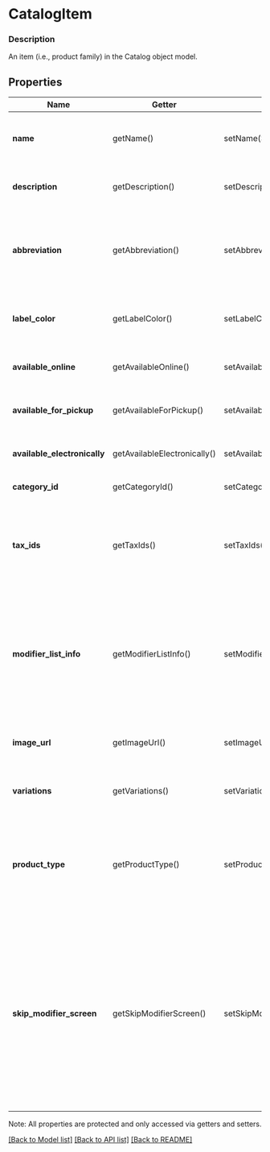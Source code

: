 # CatalogItem

### Description

An item (i.e., product family) in the Catalog object model.

## Properties
Name | Getter | Setter | Type | Description | Notes
------------ | ------------- | ------------- | ------------- | ------------- | -------------
**name** | getName() | setName($value) | **string** | The item&#39;s name. Searchable. This field must not be empty. This field has max length of 512 Unicode code points. | [optional] 
**description** | getDescription() | setDescription($value) | **string** | The item&#39;s description. Searchable. This field has max length of 4096 Unicode code points. | [optional] 
**abbreviation** | getAbbreviation() | setAbbreviation($value) | **string** | The text of the item&#39;s display label in the Square Point of Sale app. Only up to the first five characters of the string are used.  Searchable. This field has max length of 24 Unicode code points. | [optional] 
**label_color** | getLabelColor() | setLabelColor($value) | **string** | The color of the item&#39;s display label in the Square Point of Sale app. This must be a valid hex color code. | [optional] 
**available_online** | getAvailableOnline() | setAvailableOnline($value) | **bool** | If &#x60;true&#x60;, the item can be added to shipping orders from the merchant&#39;s online store. | [optional] 
**available_for_pickup** | getAvailableForPickup() | setAvailableForPickup($value) | **bool** | If &#x60;true&#x60;, the item can be added to pickup orders from the merchant&#39;s online store. | [optional] 
**available_electronically** | getAvailableElectronically() | setAvailableElectronically($value) | **bool** | If &#x60;true&#x60;, the item can be added to electronically fulfilled orders from the merchant&#39;s online store. | [optional] 
**category_id** | getCategoryId() | setCategoryId($value) | **string** | The ID of the item&#39;s category, if any. | [optional] 
**tax_ids** | getTaxIds() | setTaxIds($value) | **string[]** | A set of IDs indicating the [CatalogTax](#type-catalogtax)es that are enabled for this item. When updating an item, any taxes listed here will be added to the item. [CatalogTax](#type-catalogtax)es may also be added to or deleted from an item using &#x60;UpdateItemTaxes&#x60;. | [optional] 
**modifier_list_info** | getModifierListInfo() | setModifierListInfo($value) | [**\SquareConnect\Model\CatalogItemModifierListInfo[]**](CatalogItemModifierListInfo.md) | A set of [CatalogItemModifierListInfo](#type-catalogitemmodifierlistinfo) objects representing the modifier lists that apply to this item, along with the overrides and min and max limits that are specific to this item. [CatalogModifierList](#type-catalogmodifierlist)s may also be added to or deleted from an item using &#x60;UpdateItemModifierLists&#x60;. | [optional] 
**image_url** | getImageUrl() | setImageUrl($value) | **string** | __Deprecated__. The URL of an image representing this item. Deprecated in favor of &#x60;image_id&#x60; in [&#x60;CatalogObject&#x60;](#type-catalogobject). | [optional] 
**variations** | getVariations() | setVariations($value) | [**\SquareConnect\Model\CatalogObject[]**](CatalogObject.md) | A list of [CatalogObject](#type-catalogobject)s containing the [CatalogItemVariation](#type-catalogitemvariation)s for this item. | [optional] 
**product_type** | getProductType() | setProductType($value) | **string** | The product type of the item. May not be changed once an item has been created.  Only items of product type &#x60;REGULAR&#x60; may be created by this API; items with other product types are read-only. See [CatalogItemProductType](#type-catalogitemproducttype) for possible values | [optional] 
**skip_modifier_screen** | getSkipModifierScreen() | setSkipModifierScreen($value) | **bool** | If &#x60;false&#x60;, the Square Point of Sale app will present the [CatalogItem](#type-catalogitem)&#39;s details screen immediately, allowing the merchant to choose [CatalogModifier](#type-catalogmodifier)s before adding the item to the cart.  This is the default behavior.  If &#x60;true&#x60;, the Square Point of Sale app will immediately add the item to the cart with the pre-selected modifiers, and merchants can edit modifiers by drilling down onto the item&#39;s details.  Third-party clients are encouraged to implement similar behaviors. | [optional] 

Note: All properties are protected and only accessed via getters and setters.

[[Back to Model list]](../../README.md#documentation-for-models) [[Back to API list]](../../README.md#documentation-for-api-endpoints) [[Back to README]](../../README.md)

